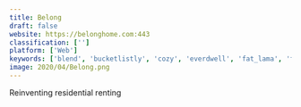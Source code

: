 ```yaml
---
title: Belong
draft: false 
website: https://belonghome.com:443
classification: ['']
platform: ['Web']
keywords: ['blend', 'bucketlistly', 'cozy', 'everdwell', 'fat_lama', 'fotoji', 'heylandlord', 'kitsplit', 'loanables', 'rentbillow', 'rentberry', 'renterup', 'rentger', 'rentler', 'sharbit', 'soundclub', 'trulia', 'trustbond', 'zumper_instant_apply', 'echo.rent']
image: 2020/04/Belong.png
---
```

Reinventing residential renting